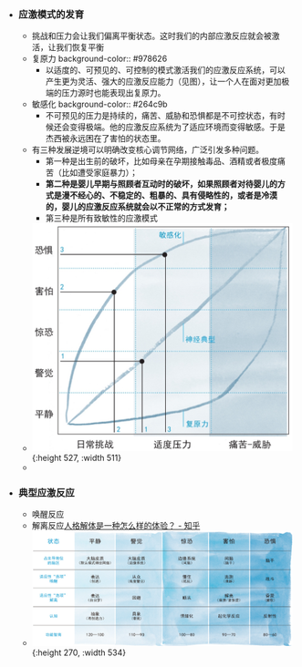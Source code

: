 - ### 应激模式的发育
	- 挑战和压力会让我们偏离平衡状态。这时我们的内部应激反应就会被激活，让我们恢复平衡
	- 复原力
	  background-color:: #978626
		- 以适度的、可预见的、可控制的模式激活我们的应激反应系统，可以产生更为灵活、强大的应激反应能力（见图），让一个人在面对更加极端的压力源时也能表现出复原力。
	- 敏感化
	  background-color:: #264c9b
		- 不可预见的压力是持续的，痛苦、威胁和恐惧都是不可控状态，有时候还会变得极端。他的应激反应系统为了适应环境而变得敏感。于是杰西被永远困在了害怕的状态里。
	- 有三种发展逆境可以明确改变核心调节网络，广泛引发多种问题。
		- 第一种是出生前的破坏，比如母亲在孕期接触毒品、酒精或者极度痛苦（比如遭受家庭暴力）；
		- **第二种是婴儿早期与照顾者互动时的破坏，如果照顾者对待婴儿的方式是漫不经心的、不稳定的、粗暴的、具有侵略性的，或者是冷漠的，婴儿的应激反应系统就会以不正常的方式发育；**
		- 第三种是所有致敏性的应激模式
	- ![pic1.png](../assets/pic1_1660985907674_0.png){:height 527, :width 511}
	-
- ### 典型应激反应
	- 唤醒反应
	- 解离反应[人格解体是一种怎么样的体验？ - 知乎](https://www.zhihu.com/question/27514007/answer/1123149075?utm_source=ZHShareTargetIDMore&utm_medium=social&utm_oi=920329741893013504)
	- ![pic2.png](../assets/pic2_1660986938924_0.png){:height 270, :width 534}